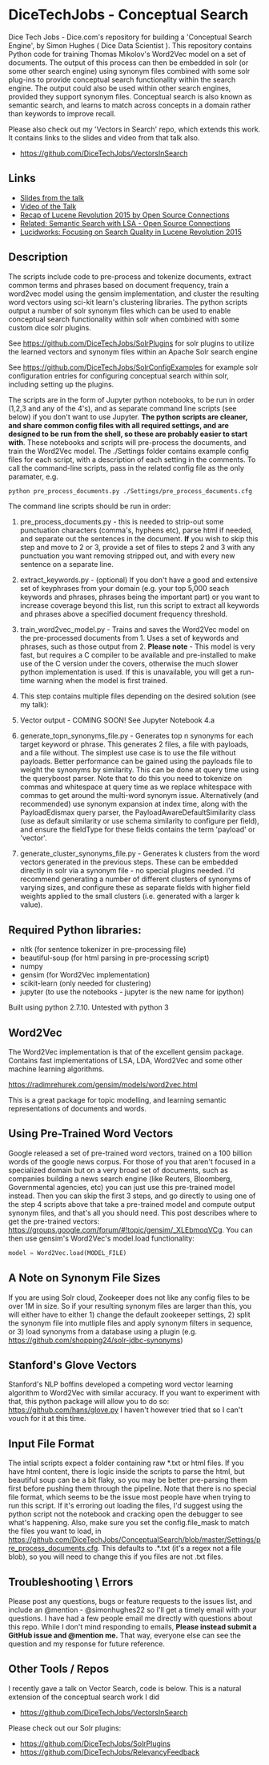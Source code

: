 # DiceTechJobs - Conceptual Search

Dice Tech Jobs - Dice.com's repository for building a 'Conceptual Search Engine', by Simon Hughes ( Dice Data Scientist ). This repository contains Python code for training Thomas Mikolov's Word2Vec model on a set of documents. The output of this process can then be embedded in solr (or some other search engine) using synonym files combined with some solr plug-ins to provide conceptual search functionality within the search engine. The output could also be used within other search engines, provided they support synonym files. Conceptual search is also known as semantic search, and learns to match across concepts in a domain rather than keywords to improve recall.

Please also check out my 'Vectors in Search' repo, which extends this work. It contains links to the slides and video from that talk also.
- https://github.com/DiceTechJobs/VectorsInSearch


## Links
* [Slides from the talk](http://www.slideshare.net/lucidworks/implementing-conceptual-search-in-solr-using-lsa-and-word2vec-presented-by-simon-hughes-dicecom)
* [Video of the Talk](https://www.youtube.com/watch?v=WYOkb1BQG2E)
* [Recap of Lucene Revolution 2015 by Open Source Connections](http://opensourceconnections.com/blog/2015/10/29/lucene-revolution-2015-austin/)
* [Related: Semantic Search with LSA - Open Source Connections](http://opensourceconnections.com/blog/2016/03/29/semantic-search-with-latent-semantic-analysis/)
* [Lucidworks: Focusing on Search Quality in Lucene Revolution 2015](https://lucidworks.com/blog/2015/10/19/focusing-on-search-quality-at-lucenesolr-revolution-2015/)

## Description
The scripts include code to pre-process and tokenize documents, extract common terms and phrases based on document frequency, train a word2vec model using the gensim implementation, and cluster the resulting word vectors using sci-kit learn's clustering libraries. The python scripts output a number of solr synonym files which can be used to enable conceptual search functionality within solr when combined with some custom dice solr plugins.

See https://github.com/DiceTechJobs/SolrPlugins for solr plugins to utilize the learned vectors and synonym files within an Apache Solr search engine

See https://github.com/DiceTechJobs/SolrConfigExamples for example solr configuration entries for configuring conceptual search within solr, including setting up the plugins.

The scripts are in the form of Jupyter python notebooks, to be run in order (1,2,3 and any of the 4's), and as separate command line scripts (see below) if you don't want to use Jupyter. **The python scripts are cleaner, and share common config files with all required settings, and are designed to be run from the shell, so these are probably easier to start with**. These notebooks and scripts will pre-process the documents, and train the Word2Vec model. The ./Settings folder contains example config files for each script, with a description of each setting in the comments. To call the command-line scripts, pass in the related config file as the only paramater, e.g.

```bash
python pre_process_documents.py ./Settings/pre_process_documents.cfg
```
The command line scripts should be run in order:

1. pre_process_documents.py - this is needed to strip-out some punctuation characters (comma's, hyphens etc), parse html if needed, and separate out the sentences in the document. **If** you wish to skip this step and move to 2 or 3, provide a set of files to steps 2 and 3 with any punctuation you want removing stripped out, and with every new sentence on a separate line.

2. extract_keywords.py - (optional) If you don't have a good and extensive set of keyphrases from your domain (e.g. your top 5,000 seach keywords and phrases, phrases being the important part) or you want to increase coverage beyond this list, run this script to extract all keywords and phrases above a specified document frequency threshold.

3. train_word2vec_model.py - Trains and saves the Word2Vec model on the pre-processed documents from 1. Uses a set of keywords and phrases, such as those output from 2. **Please note** - This model is very fast, but requires a C compiler to be available and pre-installed to make use of the C version under the covers, otherwise the much slower python implementation is used. If this is unavailable, you will get a run-time warning when the model is first trained.

4. This step contains multiple files depending on the desired solution (see my talk):
  1. Vector output - COMING SOON! See Jupyter Notebook 4.a
  2. generate_topn_synonyms_file.py - Generates top n synonyms for each target keyword or phrase. This generates 2 files, a file with payloads, and a file without. The simplest use case is to use the file without payloads. Better performance can be gained using the payloads file to weight the synonyms by similarity. This can be done at query time using the queryboost parser. Note that to do this you need to tokenize on commas and whitespace at query time as we replace whitespace with commas to get around the multi-word synonym issue. Alternatively (and recommended) use synonym expansion at index time, along with the PayloadEdismax query parser, the PayloadAwareDefaultSimilarity class (use as default similarity or use schema similarity to configure per field), and ensure the fieldType for these fields contains the term 'payload' or 'vector'.
  3. generate_cluster_synonyms_file.py - Generates k clusters from the word vectors generated in the previous steps. These can be embedded directly in solr via a synonym file - no special plugins needed. I'd recommend generating a number of different clusters of synonyms of varying sizes, and configure these as separate fields with higher field weights applied to the small clusters (i.e. generated with a larger k value).

## Required Python libraries:

* nltk (for sentence tokenizer in pre-processing file)
* beautiful-soup (for html parsing in pre-processing script)
* numpy
* gensim (for Word2Vec implementation)
* scikit-learn (only needed for clustering)
* jupyter (to use the notebooks - jupyter is the new name for ipython)

Built using python 2.7.10. Untested with python 3

## Word2Vec
The Word2Vec implementation is that of the excellent gensim package. Contains fast implementations of LSA, LDA, Word2Vec and some other machine learning algorithms.

https://radimrehurek.com/gensim/models/word2vec.html

This is a great package for topic modelling, and learning semantic representations of documents and words.

## Using Pre-Trained Word Vectors
Google released a set of pre-trained word vectors, trained on a 100 billion words of the google news corpus. For those of you that aren't focused in a specialized domain but on a very broad set of documents, such as companies building a news search engine (like Reuters, Bloomberg, Governmental agencies, etc) you can just use this pre-trained model instead. Then you can skip the first 3 steps, and go directly to using one of the step 4 scripts above that take a pre-trained model and compute output synonym files, and that's all you should need. This post describes where to get the pre-trained vectors: https://groups.google.com/forum/#!topic/gensim/_XLEbmoqVCg. You can then use gensim's Word2Vec's model.load functionality:
```python
model = Word2Vec.load(MODEL_FILE)
```
## A Note on Synonym File Sizes
If you are using Solr cloud, Zookeeper does not like any config files to be over 1M in size. So if your resulting synonym files are larger than this, you will either have to either 1) change the default zookeeper settings, 2) split the synonym file into mutliple files and apply synonym filters in sequence, or 3) load synonyms from a database using a plugin (e.g. https://github.com/shopping24/solr-jdbc-synonyms)

## Stanford's Glove Vectors
Stanford's NLP boffins developed a competing word vector learning algorithm to Word2Vec with similar accuracy. If you want to experiment with that, this python package will allow you to do so:
https://github.com/hans/glove.py
I haven't however tried that so I can't vouch for it at this time.

## Input File Format
The intial scripts expect a folder containing raw \*.txt or html files. If you have html content, there is logic inside the scripts to parse the html, but beautiful soup can be a bit flaky, so you may be better pre-parsing them first before pushing them through the pipeline. Note that there is no special file format, which seems to be the issue most people have when trying to run this script. If it's erroring out loading the files, I'd suggest using the python script not the notebook and cracking open the debugger to see what's happening. Also, make sure you set the config.file_mask to match the files you want to load, in https://github.com/DiceTechJobs/ConceptualSearch/blob/master/Settings/pre_process_documents.cfg. This defaults to \.*.txt (it's a regex not a file blob), so you will need to change this if you files are not .txt files.

## Troubleshooting \ Errors
Please post any questions, bugs or feature requests to the issues list, and include an @mention - @simonhughes22 so I'll get a timely email with your questions. I have had a few people email me directly with questions about this repo. While I don't mind responding to emails, **Please instead submit a GitHub issue and @mention me.** That way, everyone else can see the question and my response for future reference.

## Other Tools / Repos
I recently gave a talk on Vector Search, code is below. This is a natural extension of the conceptual search work I did
- https://github.com/DiceTechJobs/VectorsInSearch

Please check out our Solr plugins:
- https://github.com/DiceTechJobs/SolrPlugins
- https://github.com/DiceTechJobs/RelevancyFeedback
